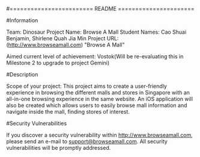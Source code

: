 #========================  README ======================

#Information

Team: Dinosaur
Project Name: Browse A Mall
Student Names: Cao Shuai Benjamin, Shirlene Quah Jia Min
Project URL: (http://www.browseamall.com) "Browse A Mall" 
					   
Aimed current level of achievement: Vostok(Will be re-evaluating this in Milestone 2 
 									to upgrade to project Gemini)


#Description

Scope of your project: This project aims to create a user-friendly experience in 
					   browsing the different malls and stores in Singapore with an all-in-one 
					   browsing experience in the same website. An iOS application will also be
					   created which allows users to easily browse mall information and navigate
					   inside the mall, finding stores of interest. 



#Security Vulnerabilities

If you discover a security vulnerability within http://www.browseamall.com, 
please send an e-mail to support@browseamall.com. All security vulnerabilities
will be promptly addressed.

